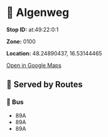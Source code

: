 # 🚉 Algenweg


**Stop ID:** at:49:22:0:1

**Zone:** 0100

**Location:** 48.24890437, 16.53144465

[Open in Google Maps](https://www.google.com/maps?q=48.24890437,16.53144465)

## 🚆 Served by Routes

### 🚌 Bus
- 89A
- 89A
- 89A